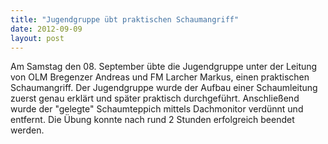 ```yaml
---
title: "Jugendgruppe übt praktischen Schaumangriff"
date: 2012-09-09
layout: post
---
```


Am Samstag den 08. September übte die Jugendgruppe unter der Leitung von OLM Bregenzer Andreas und FM Larcher Markus, einen praktischen Schaumangriff. Der Jugendgruppe wurde der Aufbau einer Schaumleitung zuerst genau erklärt und später praktisch durchgeführt. Anschließend wurde der "gelegte" Schaumteppich mittels Dachmonitor verdünnt und entfernt. Die Übung konnte nach rund 2 Stunden erfolgreich beendet werden.